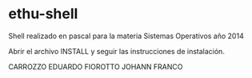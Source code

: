 # ethu-shell
Shell realizado en pascal para la materia Sistemas Operativos año 2014



Abrir el archivo INSTALL y seguir las instrucciones de instalación.


CARROZZO EDUARDO
FIOROTTO JOHANN FRANCO
